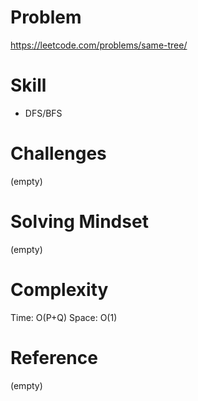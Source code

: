 
# Problem
https://leetcode.com/problems/same-tree/

# Skill
- DFS/BFS

# Challenges
(empty)

# Solving Mindset
(empty)

# Complexity
Time: O(P+Q)
Space: O(1)

# Reference
(empty)

